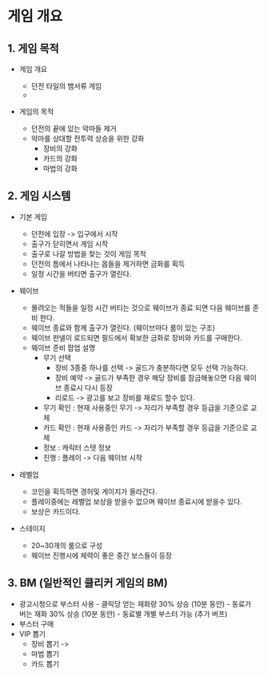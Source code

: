 # 게임 개요
## 1.	게임 목적
- 게임 개요
    -	던전 타일의 뱀서류 게임
    -	

-	게임의 목적
    - 던전의 끝에 있는 악마들 제거
    - 악마를 상대할 전투력 상승을 위한 강화
        - 장비의 강화
        - 카드의 강화
        - 마법의 강화  

## 2.	게임 시스템
- 기본 게임
    - 던전에 입장 -> 입구에서 시작
    - 출구가 닫히면서 게임 시작
    - 출구로 나갈 방법을 찾는 것이 게임 목적
    - 던전의 틈에서 나타나는 몹들을 제거하면 금화를 획득
    - 일정 시간을 버티면 출구가 열린다. 

- 웨이브     
    - 몰려오는 적들을 일정 시간 버티는 것으로 웨이브가 종료 되면 다음 웨이브를 준비 한다.
    - 웨이브 종료와 함께 출구가 열린다. (웨이브마다 룸이 있는 구조)
    - 웨이브 판넬이 로드되면 필드에서 확보한 금화로 장비와 카드를 구매한다.
    - 웨이브 준비 팝업 설명
        - 무기 선택
            - 장비 3종중 하나를 선택 -> 골드가 충분하다면 모두 선택 가능하다.
            - 장비 예약 -> 골드가 부족한 경우 해당 장비를 잠금해놓으면 다음 웨이브 종료시 다시 등장
            - 리로드 -> 광고를 보고 장비를 재로드 할수 있다.              
        - 무기 확인 : 현재 사용중인 무기 -> 자리가 부족할 경우 등급을 기준으로 교체
        - 카드 확인 : 현재 사용중인 카드 -> 자리가 부족할 경우 등급을 기준으로 교체
        - 정보 : 캐릭터 스탯 정보 
        - 진행 : 플레이 -> 다음 웨이브 시작  
- 레벨업
    - 코인을 획득하면 경허및 게이지가 올라간다.
    - 플레이중에는 레벨업 보상을 받을수 없으며 웨이브 종료시에 받을수 있다.
    - 보상은 카드이다.

- 스테이지
    - 20~30개의 룸으로 구성
    - 웨이브 진행시에 체력이 좋은 중간 보스들이 등장
    
## 3.	BM (일반적인 클리커 게임의 BM)
  -	광고시청으로 부스터 사용
          -	클릭당 얻는 재화량 30% 상승 (10분 동안)
          -	동료가 버는 재화 30% 상승 (10분 동안)
   	      - 동료별 개별 부스터 가능 (추가 버프)
  -	부스터 구매
  -	VIP 뽑기
      - 장비 뽑기 ->
      - 마법 뽑기
      - 카드 뽑기	
